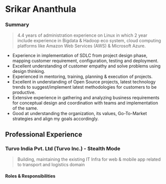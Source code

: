 # Srikar Ananthula

### Summary
  
> 4.4 years of administration experience on Linux in which 2 year include experience in Bigdata & Hadoop eco system, cloud computing platforms like Amazon Web Services (AWS) & Microsoft Azure.
* Experience in implementation of SDLC from project design phase, mapping customer 
requirement, configuration, testing and deployment.
*	Excellent understanding of customer empathy and solve problems using design thinking.
* Experienced in mentoring, training, planning & execution of projects.
* Excellent in understanding of Open Source projects, latest technology trends to suggest/implement latest methodologies for customers to be productive.
* Extensive experience in gathering and analyzing business requirements for conceptual design and coordination with teams and implementation of the same.
* Good at understanding the organization, its values, Go-To-Market strategies and align my goals accordingly.

## Professional Experience

### Turvo India Pvt. Ltd (Turvo Inc.) - Stealth Mode            
> Building, maintaining the existing IT Infra for web & mobile app related to transport and logistics domain

#### Roles & Responsibilities
